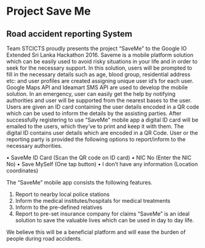 # Project Save Me
## Road accident reporting System
Team STCICTS proudly presents the project “SaveMe” to the Google IO Extended Sri Lanka Hackathon 2016.
Saveme is a mobile platform solution which can be easily used to avoid risky situations in your life and in order to seek for the necessary support. In this solution, users will be prompted to fill in the necessary details such as age, blood group, residential address etc: and user profiles are created assigning unique user id’s for each user. Google Maps API and Ideamart SMS API are used to develop the mobile solution. In an emergency, user can easily get the help by notifying authorities and user will be supported from the nearest bases to the user. Users are given an ID card containing the user details encoded in a QR code which can be used to inform the details by the assisting parties.
After successfully registering to use “SaveMe” mobile app a digital ID card will be emailed to the users, which they’ve to print and keep it with them. The digital ID contains user details which are encoded in a QR Code.
User or the reporting party is provided the following options to report/inform to the necessary authorities.

•	SaveMe ID Card (Scan the QR code on ID card)
•	NIC No (Enter the NIC No)
•	Save MySelf (One tap button)
•	I don’t have any information (Location coordinates)

The “SaveMe” mobile app consists the following features.
1.	Report to nearby local police stations
2.	Inform the medical institutes/hospitals for medical treatments
3.	Inform to the pre-defined relatives
4.	Report to pre-set insurance company for claims
“SaveMe” is an ideal solution to save the valuable lives which can be used in day to day life. 

We believe this will be a beneficial platform and will ease the burden of people during road accidents. 





